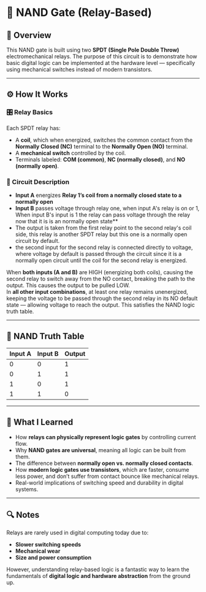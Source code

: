 # 🔌 NAND Gate (Relay-Based)

## 🧠 Overview
This NAND gate is built using two **SPDT (Single Pole Double Throw)** electromechanical relays. The purpose of this circuit is to demonstrate how basic digital logic can be implemented at the hardware level — specifically using mechanical switches instead of modern transistors.

---

## ⚙️ How It Works

### 🎛️ Relay Basics
Each SPDT relay has:
- A **coil**, which when energized, switches the common contact from the **Normally Closed (NC)** terminal to the **Normally Open (NO)** terminal.
- A **mechanical switch** controlled by the coil.
- Terminals labeled: **COM (common)**, **NC (normally closed)**, and **NO (normally open)**.

### 🔁 Circuit Description
- **Input A** energizes **Relay 1’s coil from a normally closed state to a normally open**
- **Input B** passes voltage through relay one, when input A's relay is on or 1, When input B's input is 1 the relay can pass voltage through the relay now that it is is an normally open state**
- The output is taken from the first relay point to the second relay's coil side, this relay is another SPDT relay but this one is a normally open circuit by default.
- the second input for the second relay is connected directly to voltage, where voltage by default is passed through the circuit since it is a normally open circuit until the coil for the second relay is energized.

When **both inputs (A and B)** are HIGH (energizing both coils), causing the second relay to switch away from the NO contact, breaking the path to the output. This causes the output to be pulled LOW.  
In **all other input combinations**, at least one relay remains unenergized, keeping the voltage to be passed through the second relay in its NO default state — allowing voltage to reach the output. This satisfies the NAND logic truth table.

---

## 🧪 NAND Truth Table

| Input A | Input B | Output |
|---------|---------|--------|
|   0     |    0    |   1    |
|   0     |    1    |   1    |
|   1     |    0    |   1    |
|   1     |    1    |   0    |

---

## 📝 What I Learned

- How **relays can physically represent logic gates** by controlling current flow.
- Why **NAND gates are universal**, meaning all logic can be built from them.
- The difference between **normally open vs. normally closed contacts**.
- How **modern logic gates use transistors**, which are faster, consume less power, and don’t suffer from contact bounce like mechanical relays.
- Real-world implications of switching speed and durability in digital systems.

---

## 🔍 Notes

Relays are rarely used in digital computing today due to:
- **Slower switching speeds**
- **Mechanical wear**
- **Size and power consumption**

However, understanding relay-based logic is a fantastic way to learn the fundamentals of **digital logic and hardware abstraction** from the ground up.

